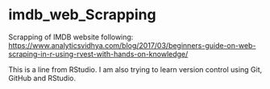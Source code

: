 # imdb_web_Scrapping
Scrapping of IMDB website following: https://www.analyticsvidhya.com/blog/2017/03/beginners-guide-on-web-scraping-in-r-using-rvest-with-hands-on-knowledge/

This is a line from RStudio. I am also trying to learn version control using Git, GitHub and RStudio.